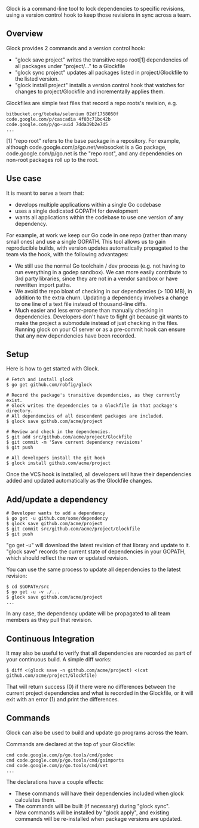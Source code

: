 Glock is a command-line tool to lock dependencies to specific revisions, using a
version control hook to keep those revisions in sync across a team.

## Overview

Glock provides 2 commands and a version control hook:

* "glock save project" writes the transitive repo root[1] dependencies of all packages under "project/..." to a Glockfile
* "glock sync project" updates all packages listed in project/Glockfile to the listed version.
* "glock install project" installs a version control hook that watches for changes to project/Glockfile and incrementally applies them.

Glockfiles are simple text files that record a repo roots's revision, e.g.

```
bitbucket.org/tebeka/selenium 02df1758050f
code.google.com/p/cascadia 4f03c71bc42b
code.google.com/p/go-uuid 7dda39b2e7d5
...
```

[1] "repo root" refers to the base package in a repository.  For example, although code.google.com/p/go.net/websocket is a Go package, code.google.com/p/go.net is the "repo root", and any dependencies on non-root packages roll up to the root.

## Use case

It is meant to serve a team that:

* develops multiple applications within a single Go codebase
* uses a single dedicated GOPATH for development
* wants all applications within the codebase to use one version of any dependency.

For example, at work we keep our Go code in one repo (rather than many small ones) and use a single GOPATH.  This tool allows us to gain reproducible builds, with version updates automatically propagated to the team via the hook, with the following advantages:

* We still use the normal Go toolchain / dev process (e.g. not having to run everything in a godep sandbox).  We can more easily contribute to 3rd party libraries, since they are not in a vendor sandbox or have rewritten import paths.
* We avoid the repo bloat of checking in our dependencies (> 100 MB), in addition to the extra churn.  Updating a dependency involves a change to one line of a text file instead of thousand-line diffs.
* Much easier and less error-prone than manually checking in dependencies.  Developers don't have to fight git because git wants to make the project a submodule instead of just checking in the files.  Running glock on your CI server or as a pre-commit hook can ensure that any new dependencies have been recorded.

## Setup

Here is how to get started with Glock.

```
# Fetch and install glock
$ go get github.com/robfig/glock

# Record the package's transitive dependencies, as they currently exist.
# Glock writes the dependencies to a Glockfile in that package's directory.
# All dependencies of all descendent packages are included.
$ glock save github.com/acme/project

# Review and check in the dependencies.
$ git add src/github.com/acme/project/Glockfile
$ git commit -m 'Save current dependency revisions'
$ git push

# All developers install the git hook
$ glock install github.com/acme/project
```

Once the VCS hook is installed, all developers will have their dependencies
added and updated automatically as the Glockfile changes.

## Add/update a dependency

```
# Developer wants to add a dependency
$ go get -u github.com/some/dependency
$ glock save github.com/acme/project
$ git commit src/github.com/acme/project/Glockfile
$ git push
```

"go get -u" will download the latest revision of that library and update to it.  "glock save" records the current state of dependencies in your GOPATH, which should reflect the new or updated revision.

You can use the same process to update all dependencies to the latest revision:
```
$ cd $GOPATH/src
$ go get -u -v ./...
$ glock save github.com/acme/project
...
```

In any case, the dependency update will be propagated to all team members as they pull that
revision.

## Continuous Integration

It may also be useful to verify that all dependencies are recorded as part of your continuous build.  A simple diff works:

```
$ diff <(glock save -n github.com/acme/project) <(cat github.com/acme/project/Glockfile)
```

That will return success (0) if there were no differences between the current project dependencies and what is recorded in the Glockfile, or it will exit with an error (1) and print the differences.

## Commands

Glock can also be used to build and update go programs across the team.

Commands are declared at the top of your Glockfile:

```
cmd code.google.com/p/go.tools/cmd/godoc
cmd code.google.com/p/go.tools/cmd/goimports
cmd code.google.com/p/go.tools/cmd/vet
...
```

The declarations have a couple effects:

* These commands will have their dependencies included when glock calculates them.
* The commands will be built (if necessary) during "glock sync".
* New commands will be installed by "glock apply", and existing commands will be
  re-installed when package versions are updated.
